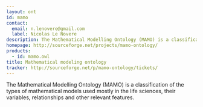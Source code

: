 ```yaml
---
layout: ont
id: mamo
contact: 
  email: n.lenovere@gmail.com
  label: Nicolas Le Novere
description: The Mathematical Modelling Ontology (MAMO) is a classification of the types of mathematical models used mostly in the life sciences, their variables, relationships and other relevant features.
homepage: http://sourceforge.net/projects/mamo-ontology/
products: 
  - id: mamo.owl
title: Mathematical modeling ontology
tracker: http://sourceforge.net/p/mamo-ontology/tickets/
---
```


The Mathematical Modelling Ontology (MAMO) is a classification of the types of mathematical models used mostly in the life sciences, their variables, relationships and other relevant features.